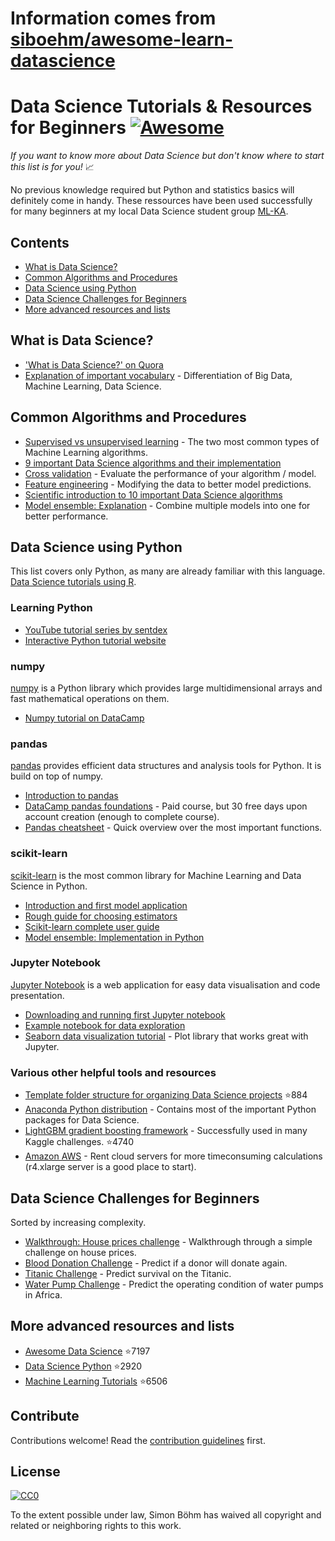 # Information comes from [siboehm/awesome-learn-datascience](https://github.com/siboehm/awesome-learn-datascience)
# Data Science Tutorials & Resources for Beginners [![Awesome](https://cdn.rawgit.com/sindresorhus/awesome/d7305f38d29fed78fa85652e3a63e154dd8e8829/media/badge.svg)](https://github.com/sindresorhus/awesome)

*If you want to know more about Data Science but don't know where to start this list is for you!* :chart_with_upwards_trend:

No previous knowledge required but Python and statistics basics will definitely come in handy. These ressources have been used successfully for many beginners at my local Data Science student group [ML-KA](http://ml-ka.de/).

## Contents

- [What is Data Science?](#what-is-data-science)
- [Common Algorithms and Procedures](#common-algorithms-and-procedures)
- [Data Science using Python](#data-science-using-python)
- [Data Science Challenges for Beginners](#data-science-challenges-for-beginners)
- [More advanced resources and lists](#more-advanced-resources-and-lists)

## What is Data Science?

- ['What is Data Science?' on Quora](https://www.quora.com/What-is-data-science)
- [Explanation of important vocabulary](https://www.quora.com/What-is-the-difference-between-Data-Analytics-Data-Analysis-Data-Mining-Data-Science-Machine-Learning-and-Big-Data-1?share=1) - Differentiation of Big Data, Machine Learning, Data Science.

## Common Algorithms and Procedures

- [Supervised vs unsupervised learning](https://stackoverflow.com/questions/1832076/what-is-the-difference-between-supervised-learning-and-unsupervised-learning) - The two most common types of Machine Learning algorithms. 
- [9 important Data Science algorithms and their implementation](https://nbviewer.jupyter.org/github/jakevdp/PythonDataScienceHandbook/blob/master/notebooks/05.05-Naive-Bayes.ipynb) 
- [Cross validation](https://nbviewer.jupyter.org/github/jakevdp/PythonDataScienceHandbook/blob/master/notebooks/05.03-Hyperparameters-and-Model-Validation.ipynb) - Evaluate the performance of your algorithm / model.
- [Feature engineering](https://nbviewer.jupyter.org/github/jakevdp/PythonDataScienceHandbook/blob/master/notebooks/05.04-Feature-Engineering.ipynb) - Modifying the data to better model predictions.
- [Scientific introduction to 10 important Data Science algorithms](http://www.cs.umd.edu/%7Esamir/498/10Algorithms-08.pdf)
- [Model ensemble: Explanation](https://www.analyticsvidhya.com/blog/2017/02/introduction-to-ensembling-along-with-implementation-in-r/) - Combine multiple models into one for better performance.

## Data Science using Python
This list covers only Python, as many are already familiar with this language. [Data Science tutorials using R](https://github.com/ujjwalkarn/DataScienceR).

### Learning Python

- [YouTube tutorial series by sentdex](https://www.youtube.com/watch?v=oVp1vrfL_w4&list=PLQVvvaa0QuDe8XSftW-RAxdo6OmaeL85M)
- [Interactive Python tutorial website](http://www.learnpython.org/)

### numpy
[numpy](http://www.numpy.org/) is a Python library which provides large multidimensional arrays and fast mathematical operations on them.

- [Numpy tutorial on DataCamp](https://www.datacamp.com/community/tutorials/python-numpy-tutorial#gs.h3DvLnk)

### pandas
[pandas](http://pandas.pydata.org/index.html) provides efficient data structures and analysis tools for Python. It is build on top of numpy.

- [Introduction to pandas](http://www.synesthesiam.com/posts/an-introduction-to-pandas.html)
- [DataCamp pandas foundations](https://www.datacamp.com/courses/pandas-foundations) - Paid course, but 30 free days upon account creation (enough to complete course).
- [Pandas cheatsheet](https://github.com/pandas-dev/pandas/blob/master/doc/cheatsheet/Pandas_Cheat_Sheet.pdf) - Quick overview over the most important functions.

### scikit-learn
[scikit-learn](http://scikit-learn.org/stable/) is the most common library for Machine Learning and Data Science in Python.

- [Introduction and first model application](https://nbviewer.jupyter.org/github/jakevdp/PythonDataScienceHandbook/blob/master/notebooks/05.02-Introducing-Scikit-Learn.ipynb)
- [Rough guide for choosing estimators](http://scikit-learn.org/stable/tutorial/machine_learning_map/)
- [Scikit-learn complete user guide](http://scikit-learn.org/stable/user_guide.html)
- [Model ensemble: Implementation in Python](http://machinelearningmastery.com/ensemble-machine-learning-algorithms-python-scikit-learn/)

### Jupyter Notebook
[Jupyter Notebook](https://jupyter.org/) is a web application for easy data visualisation and code presentation.

- [Downloading and running first Jupyter notebook](https://jupyter.org/install.html)
- [Example notebook for data exploration](https://www.kaggle.com/sudalairajkumar/simple-exploration-notebook-instacart)
- [Seaborn data visualization tutorial](https://elitedatascience.com/python-seaborn-tutorial) - Plot library that works great with Jupyter.


### Various other helpful tools and resources

- [Template folder structure for organizing Data Science projects](https://github.com/drivendata/cookiecutter-data-science) :star:884
- [Anaconda Python distribution](https://www.continuum.io/downloads) - Contains most of the important Python packages for Data Science.
- [LightGBM gradient boosting framework](https://github.com/Microsoft/LightGBM) - Successfully used in many Kaggle challenges. :star:4740
- [Amazon AWS](https://aws.amazon.com/) - Rent cloud servers for more timeconsuming calculations (r4.xlarge server is a good place to start).


## Data Science Challenges for Beginners
Sorted by increasing complexity.

- [Walkthrough: House prices challenge](https://www.dataquest.io/blog/kaggle-getting-started/) - Walkthrough through a simple challenge on house prices.
- [Blood Donation Challenge](https://www.drivendata.org/competitions/2/warm-up-predict-blood-donations/) - Predict if a donor will donate again.
- [Titanic Challenge](https://www.kaggle.com/c/titanic) - Predict survival on the Titanic.
- [Water Pump Challenge](https://www.drivendata.org/competitions/7/pump-it-up-data-mining-the-water-table/) - Predict the operating condition of water pumps in Africa.

## More advanced resources and lists

- [Awesome Data Science](https://github.com/bulutyazilim/awesome-datascience) :star:7197
- [Data Science Python](https://github.com/ujjwalkarn/DataSciencePython) :star:2920
- [Machine Learning Tutorials](https://github.com/ujjwalkarn/Machine-Learning-Tutorials) :star:6506

## Contribute

Contributions welcome! Read the [contribution guidelines](contributing.md) first.


## License

[![CC0](http://mirrors.creativecommons.org/presskit/buttons/88x31/svg/cc-zero.svg)](http://creativecommons.org/publicdomain/zero/1.0)

To the extent possible under law, Simon Böhm has waived all copyright and
related or neighboring rights to this work.

